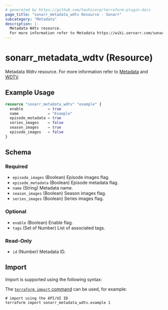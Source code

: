 ```yaml
---
# generated by https://github.com/hashicorp/terraform-plugin-docs
page_title: "sonarr_metadata_wdtv Resource - Sonarr"
subcategory: "Metadata"
description: |-
  Metadata Wdtv resource.
  For more information refer to Metadata https://wiki.servarr.com/sonarr/settings#metadata and WDTV https://wiki.servarr.com/sonarr/supported#wdtvmetadata.
---
```


# sonarr_metadata_wdtv (Resource)

<!-- subcategory:Metadata -->
Metadata Wdtv resource.
For more information refer to [Metadata](https://wiki.servarr.com/sonarr/settings#metadata) and [WDTV](https://wiki.servarr.com/sonarr/supported#wdtvmetadata).

## Example Usage

```terraform
resource "sonarr_metadata_wdtv" "example" {
  enable           = true
  name             = "Example"
  episode_metadata = true
  series_images    = false
  season_images    = true
  episode_images   = false
}
```

<!-- schema generated by tfplugindocs -->
## Schema

### Required

- `episode_images` (Boolean) Episode images flag.
- `episode_metadata` (Boolean) Episode metadata flag.
- `name` (String) Metadata name.
- `season_images` (Boolean) Season images flag.
- `series_images` (Boolean) Series images flag.

### Optional

- `enable` (Boolean) Enable flag.
- `tags` (Set of Number) List of associated tags.

### Read-Only

- `id` (Number) Metadata ID.

## Import

Import is supported using the following syntax:

The [`terraform import` command](https://developer.hashicorp.com/terraform/cli/commands/import) can be used, for example:

```shell
# import using the API/UI ID
terraform import sonarr_metadata_wdtv.example 1
```
